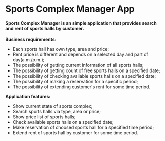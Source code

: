 # Sports Complex Manager App
#### Sports Complex Manager is an simple application that provides search and rent of sports halls by customer.

**Business requirements:**
- Each sports hall has own type, area and price;
- Rent price is different and depends on a selected day and part of day(a.m./p.m.);
- The possibility of getting current information of all sports halls; 
- The possibility of getting count of free sports halls on a specified date;
- The possibility of checking available sports halls on a specified date;
- The possibility of making a reservation for a specific period;
- The possibility of extending customer's rent for some time period.

**Application features:**
- Show current state of sports complex;
- Search sports halls via type, area or price;
- Show price list of sports halls;
- Check available sports halls on a specified date;
- Make reservation of choosed sports hall for a specified time period;
- Extend rent of sports hall by customer for some time period.
